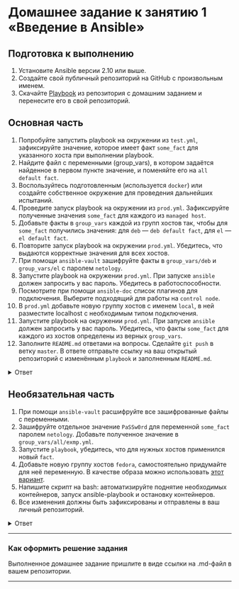 # Домашнее задание к занятию 1 «Введение в Ansible»

## Подготовка к выполнению

1. Установите Ansible версии 2.10 или выше.
2. Создайте свой публичный репозиторий на GitHub с произвольным именем.
3. Скачайте [Playbook](./playbook/) из репозитория с домашним заданием и перенесите его в свой репозиторий.

## Основная часть

1. Попробуйте запустить playbook на окружении из `test.yml`, зафиксируйте значение, которое имеет факт `some_fact` для указанного хоста при выполнении playbook.
2. Найдите файл с переменными (group_vars), в котором задаётся найденное в первом пункте значение, и поменяйте его на `all default fact`.
3. Воспользуйтесь подготовленным (используется `docker`) или создайте собственное окружение для проведения дальнейших испытаний.
4. Проведите запуск playbook на окружении из `prod.yml`. Зафиксируйте полученные значения `some_fact` для каждого из `managed host`.
5. Добавьте факты в `group_vars` каждой из групп хостов так, чтобы для `some_fact` получились значения: для `deb` — `deb default fact`, для `el` — `el default fact`.
6.  Повторите запуск playbook на окружении `prod.yml`. Убедитесь, что выдаются корректные значения для всех хостов.
7. При помощи `ansible-vault` зашифруйте факты в `group_vars/deb` и `group_vars/el` с паролем `netology`.
8. Запустите playbook на окружении `prod.yml`. При запуске `ansible` должен запросить у вас пароль. Убедитесь в работоспособности.
9. Посмотрите при помощи `ansible-doc` список плагинов для подключения. Выберите подходящий для работы на `control node`.
10. В `prod.yml` добавьте новую группу хостов с именем  `local`, в ней разместите localhost с необходимым типом подключения.
11. Запустите playbook на окружении `prod.yml`. При запуске `ansible` должен запросить у вас пароль. Убедитесь, что факты `some_fact` для каждого из хостов определены из верных `group_vars`.
12. Заполните `README.md` ответами на вопросы. Сделайте `git push` в ветку `master`. В ответе отправьте ссылку на ваш открытый репозиторий с изменённым `playbook` и заполненным `README.md`.

<details>
<summary>Ответ</summary>

1. Попробуйте запустить playbook на окружении из `test.yml`, зафиксируйте значение, которое имеет факт `some_fact` для указанного хоста при выполнении playbook.
```bash
% ansible-playbook -i inventory/test.yml site.yml

PLAY [Print os facts] **************************************************************************************************************************************************************************************

TASK [Gathering Facts] *************************************************************************************************************************************************************************************
[WARNING]: Platform darwin on host localhost is using the discovered Python interpreter at /usr/local/bin/python3.11, but future installation of another Python interpreter could change the meaning of
that path. See https://docs.ansible.com/ansible-core/2.15/reference_appendices/interpreter_discovery.html for more information.
ok: [localhost]

TASK [Print OS] ********************************************************************************************************************************************************************************************
ok: [localhost] => {
    "msg": "MacOSX"
}

TASK [Print fact] ******************************************************************************************************************************************************************************************
ok: [localhost] => {
    "msg": 12
}

PLAY RECAP *************************************************************************************************************************************************************************************************
localhost                  : ok=3    changed=0    unreachable=0    failed=0    skipped=0    rescued=0    ignored=0
```
<br>
some_fact = 12

2. Найдите файл с переменными (group_vars), в котором задаётся найденное в первом пункте значение, и поменяйте его на `all default fact`.
```bash
% ansible-playbook -i inventory/test.yml site.yml

PLAY [Print os facts] **************************************************************************************************************************************************************************************

TASK [Gathering Facts] *************************************************************************************************************************************************************************************
[WARNING]: Platform darwin on host localhost is using the discovered Python interpreter at /usr/local/bin/python3.11, but future installation of another Python interpreter could change the meaning of
that path. See https://docs.ansible.com/ansible-core/2.15/reference_appendices/interpreter_discovery.html for more information.
ok: [localhost]

TASK [Print OS] ********************************************************************************************************************************************************************************************
ok: [localhost] => {
    "msg": "MacOSX"
}

TASK [Print fact] ******************************************************************************************************************************************************************************************
ok: [localhost] => {
    "msg": "all default fact"
}

PLAY RECAP *************************************************************************************************************************************************************************************************
localhost                  : ok=3    changed=0    unreachable=0    failed=0    skipped=0    rescued=0    ignored=0
```

3. Воспользуйтесь подготовленным (используется `docker`) или создайте собственное окружение для проведения дальнейших испытаний.
```bash
$ ansible -i inventory/prod.yml all -m ping
centos7 | SUCCESS => {
    "ansible_facts": {
        "discovered_interpreter_python": "/usr/bin/python"
    },
    "changed": false,
    "ping": "pong"
}
ubuntu | SUCCESS => {
    "ansible_facts": {
        "discovered_interpreter_python": "/usr/bin/python3"
    },
    "changed": false,
    "ping": "pong"
}
```

4. Проведите запуск playbook на окружении из `prod.yml`. Зафиксируйте полученные значения `some_fact` для каждого из `managed host`.
```bash
$ ansible-playbook -i inventory/prod.yml site.yml

PLAY [Print os facts] **************************************************************************************************************************************************************************************

TASK [Gathering Facts] *************************************************************************************************************************************************************************************
ok: [ubuntu]
ok: [centos7]

TASK [Print OS] ********************************************************************************************************************************************************************************************
ok: [centos7] => {
    "msg": "CentOS"
}
ok: [ubuntu] => {
    "msg": "Ubuntu"
}

TASK [Print fact] ******************************************************************************************************************************************************************************************
ok: [centos7] => {
    "msg": "el"
}
ok: [ubuntu] => {
    "msg": "deb"
}

PLAY RECAP *************************************************************************************************************************************************************************************************
centos7                    : ok=3    changed=0    unreachable=0    failed=0    skipped=0    rescued=0    ignored=0
ubuntu                     : ok=3    changed=0    unreachable=0    failed=0    skipped=0    rescued=0    ignored=0
```
some_fact centos7 = el
some_fact ubuntu = deb
<br>

5. Добавьте факты в `group_vars` каждой из групп хостов так, чтобы для `some_fact` получились значения: для `deb` — `deb default fact`, для `el` — `el default fact`.

```bash
$ ansible-playbook -i inventory/prod.yml site.yml

PLAY [Print os facts] **************************************************************************************************************************************************************************************

TASK [Gathering Facts] *************************************************************************************************************************************************************************************
ok: [ubuntu]
ok: [centos7]

TASK [Print OS] ********************************************************************************************************************************************************************************************
ok: [centos7] => {
    "msg": "CentOS"
}
ok: [ubuntu] => {
    "msg": "Ubuntu"
}

TASK [Print fact] ******************************************************************************************************************************************************************************************
ok: [centos7] => {
    "msg": "el default fact"
}
ok: [ubuntu] => {
    "msg": "deb default fact"
}

PLAY RECAP *************************************************************************************************************************************************************************************************
centos7                    : ok=3    changed=0    unreachable=0    failed=0    skipped=0    rescued=0    ignored=0
ubuntu                     : ok=3    changed=0    unreachable=0    failed=0    skipped=0    rescued=0    ignored=0
```
<br>

6.  Повторите запуск playbook на окружении `prod.yml`. Убедитесь, что выдаются корректные значения для всех хостов.
OK
<br>

7. При помощи `ansible-vault` зашифруйте факты в `group_vars/deb` и `group_vars/el` с паролем `netology`.

```bash
ansible-vault encrypt group_vars/deb/examp.yml
ansible-vault encrypt group_vars/el/examp.yml
```
<br>

8. Запустите playbook на окружении `prod.yml`. При запуске `ansible` должен запросить у вас пароль. Убедитесь в работоспособности.

```bash
$ ansible-playbook -i inventory/prod.yml site.yml --vault-password-file mypass.txt

PLAY [Print os facts] **************************************************************************************************************************************************************************************

TASK [Gathering Facts] *************************************************************************************************************************************************************************************
ok: [ubuntu]
ok: [centos7]

TASK [Print OS] ********************************************************************************************************************************************************************************************
ok: [centos7] => {
    "msg": "CentOS"
}
ok: [ubuntu] => {
    "msg": "Ubuntu"
}

TASK [Print fact] ******************************************************************************************************************************************************************************************
ok: [centos7] => {
    "msg": "el default fact"
}
ok: [ubuntu] => {
    "msg": "deb default fact"
}

PLAY RECAP *************************************************************************************************************************************************************************************************
centos7                    : ok=3    changed=0    unreachable=0    failed=0    skipped=0    rescued=0    ignored=0
ubuntu                     : ok=3    changed=0    unreachable=0    failed=0    skipped=0    rescued=0    ignored=0
```
<br>

9. Посмотрите при помощи `ansible-doc` список плагинов для подключения. Выберите подходящий для работы на `control node`.

Посмотреть список плагинов:
```bash
$ ansible-doc -l
```

Я активно использую плагин ping.
<br>

10. В `prod.yml` добавьте новую группу хостов с именем  `local`, в ней разместите localhost с необходимым типом подключения.

```bash
$ cat inventory/prod.yml
---
  el:
    hosts:
      centos7:
        ansible_connection: docker
  deb:
    hosts:
      ubuntu:
        ansible_connection: docker
  local:
    hosts:
      ansibleserver:
        ansible_connection: ssh
```
<br>

```bash
$ ansible-playbook -i inventory/prod.yml site.yml --vault-password-file mypass.txt

PLAY [Print os facts] **************************************************************************************************************************************************************************************

TASK [Gathering Facts] *************************************************************************************************************************************************************************************
ok: [ansibleserver]
ok: [ubuntu]
ok: [centos7]

TASK [Print OS] ********************************************************************************************************************************************************************************************
ok: [ansibleserver] => {
    "msg": "CentOS"
}
ok: [centos7] => {
    "msg": "CentOS"
}
ok: [ubuntu] => {
    "msg": "Ubuntu"
}

TASK [Print fact] ******************************************************************************************************************************************************************************************
ok: [ansibleserver] => {
    "msg": "all default fact"
}
ok: [centos7] => {
    "msg": "el default fact"
}
ok: [ubuntu] => {
    "msg": "deb default fact"
}

PLAY RECAP *************************************************************************************************************************************************************************************************
ansibleserver              : ok=3    changed=0    unreachable=0    failed=0    skipped=0    rescued=0    ignored=0
centos7                    : ok=3    changed=0    unreachable=0    failed=0    skipped=0    rescued=0    ignored=0
ubuntu                     : ok=3    changed=0    unreachable=0    failed=0    skipped=0    rescued=0    ignored=0
```
<br>

11. Запустите playbook на окружении `prod.yml`. При запуске `ansible` должен запросить у вас пароль. Убедитесь, что факты `some_fact` для каждого из хостов определены из верных `group_vars`.

```bash
TASK [Print fact] ******************************************************************************************************************************************************************************************
ok: [ansibleserver] => {
    "msg": "all default fact"
}
ok: [centos7] => {
    "msg": "el default fact"
}
ok: [ubuntu] => {
    "msg": "deb default fact"
}
```
<br>

12. Заполните `README.md` ответами на вопросы. Сделайте `git push` в ветку `master`. В ответе отправьте ссылку на ваш открытый репозиторий с изменённым `playbook` и заполненным `README.md`.

</details>


## Необязательная часть

1. При помощи `ansible-vault` расшифруйте все зашифрованные файлы с переменными.
2. Зашифруйте отдельное значение `PaSSw0rd` для переменной `some_fact` паролем `netology`. Добавьте полученное значение в `group_vars/all/exmp.yml`.
3. Запустите `playbook`, убедитесь, что для нужных хостов применился новый `fact`.
4. Добавьте новую группу хостов `fedora`, самостоятельно придумайте для неё переменную. В качестве образа можно использовать [этот вариант](https://hub.docker.com/r/pycontribs/fedora).
5. Напишите скрипт на bash: автоматизируйте поднятие необходимых контейнеров, запуск ansible-playbook и остановку контейнеров.
6. Все изменения должны быть зафиксированы и отправлены в ваш личный репозиторий.

<details>
<summary>Ответ</summary>

1. При помощи `ansible-vault` расшифруйте все зашифрованные файлы с переменными.

```bash
$ ansible-vault decrypt group_vars/el/examp.yml
$ ansible-vault decrypt group_vars/deb/examp.yml
```
<br>

2. Зашифруйте отдельное значение `PaSSw0rd` для переменной `some_fact` паролем `netology`. Добавьте полученное значение в `group_vars/all/exmp.yml`.

```bash
$ echo -n "PaSSw0rd" | ansible-vault encrypt_string
New Vault password:
Confirm New Vault password:
Reading plaintext input from stdin. (ctrl-d to end input)
!vault |
          $ANSIBLE_VAULT;1.1;AES256
          34663334303235363239376238666436313666366638666461666535333636383136626133643637
          3638383635396235623533313463623836616632343034620a376163656564336233633632366436
          31346433623630343036376335663961663666616530343536636535333664363462396238333065
          3163653130336461340a303237353965623430393031383261333636303737336339313531623536
          6366
Encryption successful
```
<br>

3. Запустите `playbook`, убедитесь, что для нужных хостов применился новый `fact`.

```bash
$ ansible-playbook -i inventory/prod.yml site.yml --vault-password-file mypass.txt

PLAY [Print os facts] **************************************************************************************************************************************************************************************

TASK [Gathering Facts] *************************************************************************************************************************************************************************************
ok: [ansibleserver]
ok: [ubuntu]
ok: [centos7]

TASK [Print OS] ********************************************************************************************************************************************************************************************
ok: [ansibleserver] => {
    "msg": "CentOS"
}
ok: [centos7] => {
    "msg": "CentOS"
}
ok: [ubuntu] => {
    "msg": "Ubuntu"
}

TASK [Print fact] ******************************************************************************************************************************************************************************************
ok: [ansibleserver] => {
    "msg": "PaSSw0rd"
}
ok: [centos7] => {
    "msg": "el default fact"
}
ok: [ubuntu] => {
    "msg": "deb default fact"
}

PLAY RECAP *************************************************************************************************************************************************************************************************
ansibleserver              : ok=3    changed=0    unreachable=0    failed=0    skipped=0    rescued=0    ignored=0
centos7                    : ok=3    changed=0    unreachable=0    failed=0    skipped=0    rescued=0    ignored=0
ubuntu                     : ok=3    changed=0    unreachable=0    failed=0    skipped=0    rescued=0    ignored=0
```
<br>

4. Добавьте новую группу хостов `fedora`, самостоятельно придумайте для неё переменную. В качестве образа можно использовать [этот вариант](https://hub.docker.com/r/pycontribs/fedora).

```bash
$ ansible-playbook -i inventory/prod.yml site.yml --vault-password-file mypass.txt
[WARNING]: Found both group and host with same name: fedora

PLAY [Print os facts] **************************************************************************************************************************************************************************************

TASK [Gathering Facts] *************************************************************************************************************************************************************************************
ok: [ansibleserver]
ok: [ubuntu]
ok: [fedora]
ok: [centos7]

TASK [Print OS] ********************************************************************************************************************************************************************************************
ok: [ansibleserver] => {
    "msg": "CentOS"
}
ok: [fedora] => {
    "msg": "Fedora"
}
ok: [centos7] => {
    "msg": "CentOS"
}
ok: [ubuntu] => {
    "msg": "Ubuntu"
}

TASK [Print fact] ******************************************************************************************************************************************************************************************
ok: [ansibleserver] => {
    "msg": "PaSSw0rd"
}
ok: [ubuntu] => {
    "msg": "deb default fact"
}
ok: [centos7] => {
    "msg": "el default fact"
}
ok: [fedora] => {
    "msg": "fedora default fact"
}

PLAY RECAP *************************************************************************************************************************************************************************************************
ansibleserver              : ok=3    changed=0    unreachable=0    failed=0    skipped=0    rescued=0    ignored=0
centos7                    : ok=3    changed=0    unreachable=0    failed=0    skipped=0    rescued=0    ignored=0
fedora                     : ok=3    changed=0    unreachable=0    failed=0    skipped=0    rescued=0    ignored=0
ubuntu                     : ok=3    changed=0    unreachable=0    failed=0    skipped=0    rescued=0    ignored=0
```
<br>

5. Напишите скрипт на bash: автоматизируйте поднятие необходимых контейнеров, запуск ansible-playbook и остановку контейнеров.

Содержимое скрипта:
```bash
#!/bin/bash
export ANSIBLE_ROOT_DIR=/opt/Ansible-Netology
export DOCKER_ROOT_DIR=/opt/Ansible-Netology/docker

if docker images | grep myubuntu; then
  echo "Found myubuntu images!"
else
  docker build -t myubuntu:22.04 -f $DOCKER_ROOT_DIR/Dockerfile_ubuntu $DOCKER_ROOT_DIR
fi

docker-compose -f $DOCKER_ROOT_DIR/docker-compose.yml up -d
ansible-playbook -i $ANSIBLE_ROOT_DIR/inventory/prod.yml $ANSIBLE_ROOT_DIR/site.yml --vault-password-file $ANSIBLE_ROOT_DIR/mypass.txt
docker-compose -f $DOCKER_ROOT_DIR/docker-compose.yml down
```
<br>

Результат работы скрипта:
```bash
$ ./startDockerAnsible.sh
[+] Building 2.0s (6/6) FINISHED                                                                                                                                                             docker:default
 => [internal] load build definition from Dockerfile_ubuntu                                                                                                                                            0.0s
 => => transferring dockerfile: 287B                                                                                                                                                                   0.0s
 => [internal] load .dockerignore                                                                                                                                                                      0.0s
 => => transferring context: 2B                                                                                                                                                                        0.0s
 => [internal] load metadata for docker.io/library/ubuntu:22.04                                                                                                                                        1.9s
 => [1/2] FROM docker.io/library/ubuntu:22.04@sha256:aabed3296a3d45cede1dc866a24476c4d7e093aa806263c27ddaadbdce3c1054                                                                                  0.0s
 => => resolve docker.io/library/ubuntu:22.04@sha256:aabed3296a3d45cede1dc866a24476c4d7e093aa806263c27ddaadbdce3c1054                                                                                  0.0s
 => CACHED [2/2] RUN apt-get update -y     && apt-get install -y python3     && apt-get clean     && rm -rf /var/cache/apt                                                                             0.0s
 => exporting to image                                                                                                                                                                                 0.0s
 => => exporting layers                                                                                                                                                                                0.0s
 => => writing image sha256:528ac2f9b15902a9247c4db1a8181e337ac6da2ada7ca41901660536d310ab52                                                                                                           0.0s
 => => naming to docker.io/library/myubuntu:22.04                                                                                                                                                      0.0s
[+] Running 5/5
 ✔ centos7 1 layers [⣿]      0B/0B      Pulled                                                                                                                                                        14.6s
   ✔ 2d473b07cdd5 Pull complete                                                                                                                                                                        5.2s
 ✔ fedora 2 layers [⣿⣿]      0B/0B      Pulled                                                                                                                                                        27.9s
   ✔ 588cf1704268 Pull complete                                                                                                                                                                        4.7s
   ✔ 49425a0e12c7 Pull complete                                                                                                                                                                       10.8s
[+] Running 4/4
 ✔ Network docker_default  Created                                                                                                                                                                     0.1s
 ✔ Container centos7       Started                                                                                                                                                                     0.5s
 ✔ Container ubuntu        Started                                                                                                                                                                     0.5s
 ✔ Container fedora        Started                                                                                                                                                                     0.5s
[WARNING]: Found both group and host with same name: fedora

PLAY [Print os facts] **************************************************************************************************************************************************************************************

TASK [Gathering Facts] *************************************************************************************************************************************************************************************
ok: [ansibleserver]
ok: [ubuntu]
ok: [fedora]
ok: [centos7]

TASK [Print OS] ********************************************************************************************************************************************************************************************
ok: [ansibleserver] => {
    "msg": "CentOS"
}
ok: [centos7] => {
    "msg": "CentOS"
}
ok: [ubuntu] => {
    "msg": "Ubuntu"
}
ok: [fedora] => {
    "msg": "Fedora"
}

TASK [Print fact] ******************************************************************************************************************************************************************************************
ok: [ansibleserver] => {
    "msg": "PaSSw0rd"
}
ok: [centos7] => {
    "msg": "el default fact"
}
ok: [ubuntu] => {
    "msg": "deb default fact"
}
ok: [fedora] => {
    "msg": "fedora default fact"
}

PLAY RECAP *************************************************************************************************************************************************************************************************
ansibleserver              : ok=3    changed=0    unreachable=0    failed=0    skipped=0    rescued=0    ignored=0
centos7                    : ok=3    changed=0    unreachable=0    failed=0    skipped=0    rescued=0    ignored=0
fedora                     : ok=3    changed=0    unreachable=0    failed=0    skipped=0    rescued=0    ignored=0
ubuntu                     : ok=3    changed=0    unreachable=0    failed=0    skipped=0    rescued=0    ignored=0

[+] Running 4/4
 ✔ Container centos7       Removed                                                                                                                                                                    10.5s
 ✔ Container ubuntu        Removed                                                                                                                                                                    10.4s
 ✔ Container fedora        Removed                                                                                                                                                                    10.4s
 ✔ Network docker_default  Removed
```
<br>

6. Все изменения должны быть зафиксированы и отправлены в ваш личный репозиторий.

</details>

---

### Как оформить решение задания

Выполненное домашнее задание пришлите в виде ссылки на .md-файл в вашем репозитории.

---
